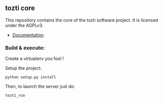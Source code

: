 ## tozti core

This repository contains the core of the tozti software project.
It is licensed under the AGPLv3.

- [Documentation](https://tozti.readthedocs.io/en/latest/)


### Build & execute:

Create a virtualenv you fool !

Setup the project:

```
python setup.py install
```

Then, to launch the server just do:

```
tozti_run
```

